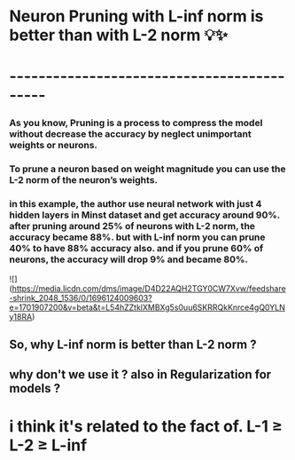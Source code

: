 # Neuron Pruning with L-inf norm is better than with L-2 norm 💡✨
# -------------------------------------------
### As you know, Pruning is a process to compress the model without decrease the accuracy by neglect unimportant weights or neurons.
### To prune a neuron based on weight magnitude you can use the L-2 norm of the neuron’s weights.

### in this example, the author use neural network with just 4 hidden layers in Minst dataset and get accuracy around 90%. after pruning around 25% of neurons with L-2 norm, the accuracy became 88%. but with L-inf norm you can prune 40% to have 88% accuracy also. and if you prune 60% of neurons, the accuracy will drop 9% and became 80%.
![] (https://media.licdn.com/dms/image/D4D22AQH2TGY0CW7Xvw/feedshare-shrink_2048_1536/0/1696124009603?e=1701907200&v=beta&t=L54hZZtklXMBXg5s0uu6SKRRQkKnrce4gQ0YLNy18RA)


## So, why L-inf norm is better than L-2 norm ?
## why don't we use it ? also in Regularization for models ?


# i think it's related to the fact of. L-1 ≥ L-2 ≥ L-inf
